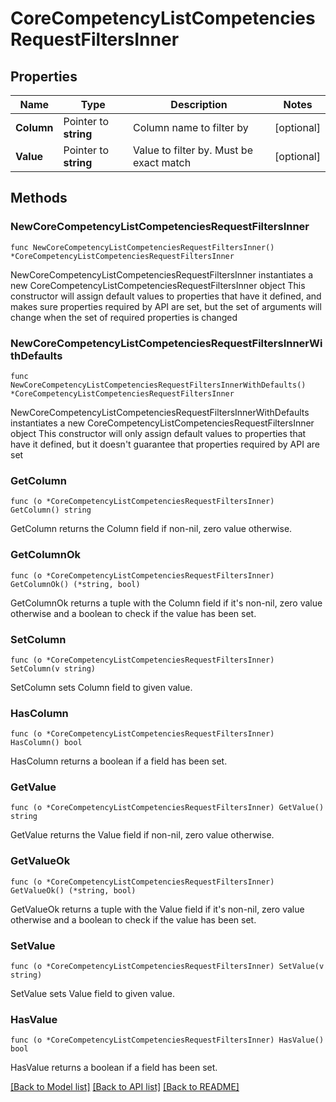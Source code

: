 # CoreCompetencyListCompetenciesRequestFiltersInner

## Properties

Name | Type | Description | Notes
------------ | ------------- | ------------- | -------------
**Column** | Pointer to **string** | Column name to filter by | [optional] 
**Value** | Pointer to **string** | Value to filter by. Must be exact match | [optional] 

## Methods

### NewCoreCompetencyListCompetenciesRequestFiltersInner

`func NewCoreCompetencyListCompetenciesRequestFiltersInner() *CoreCompetencyListCompetenciesRequestFiltersInner`

NewCoreCompetencyListCompetenciesRequestFiltersInner instantiates a new CoreCompetencyListCompetenciesRequestFiltersInner object
This constructor will assign default values to properties that have it defined,
and makes sure properties required by API are set, but the set of arguments
will change when the set of required properties is changed

### NewCoreCompetencyListCompetenciesRequestFiltersInnerWithDefaults

`func NewCoreCompetencyListCompetenciesRequestFiltersInnerWithDefaults() *CoreCompetencyListCompetenciesRequestFiltersInner`

NewCoreCompetencyListCompetenciesRequestFiltersInnerWithDefaults instantiates a new CoreCompetencyListCompetenciesRequestFiltersInner object
This constructor will only assign default values to properties that have it defined,
but it doesn't guarantee that properties required by API are set

### GetColumn

`func (o *CoreCompetencyListCompetenciesRequestFiltersInner) GetColumn() string`

GetColumn returns the Column field if non-nil, zero value otherwise.

### GetColumnOk

`func (o *CoreCompetencyListCompetenciesRequestFiltersInner) GetColumnOk() (*string, bool)`

GetColumnOk returns a tuple with the Column field if it's non-nil, zero value otherwise
and a boolean to check if the value has been set.

### SetColumn

`func (o *CoreCompetencyListCompetenciesRequestFiltersInner) SetColumn(v string)`

SetColumn sets Column field to given value.

### HasColumn

`func (o *CoreCompetencyListCompetenciesRequestFiltersInner) HasColumn() bool`

HasColumn returns a boolean if a field has been set.

### GetValue

`func (o *CoreCompetencyListCompetenciesRequestFiltersInner) GetValue() string`

GetValue returns the Value field if non-nil, zero value otherwise.

### GetValueOk

`func (o *CoreCompetencyListCompetenciesRequestFiltersInner) GetValueOk() (*string, bool)`

GetValueOk returns a tuple with the Value field if it's non-nil, zero value otherwise
and a boolean to check if the value has been set.

### SetValue

`func (o *CoreCompetencyListCompetenciesRequestFiltersInner) SetValue(v string)`

SetValue sets Value field to given value.

### HasValue

`func (o *CoreCompetencyListCompetenciesRequestFiltersInner) HasValue() bool`

HasValue returns a boolean if a field has been set.


[[Back to Model list]](../README.md#documentation-for-models) [[Back to API list]](../README.md#documentation-for-api-endpoints) [[Back to README]](../README.md)


